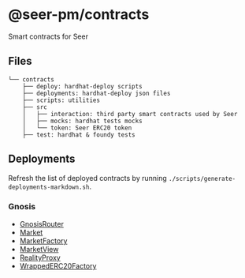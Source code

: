 # @seer-pm/contracts

Smart contracts for Seer

## Files

```
└── contracts
    ├── deploy: hardhat-deploy scripts
    ├── deployments: hardhat-deploy json files
    ├── scripts: utilities
    ├── src
    │   ├── interaction: third party smart contracts used by Seer
    │   ├── mocks: hardhat tests mocks
    │   └── token: Seer ERC20 token
    ├── test: hardhat & foundy tests
```

## Deployments

Refresh the list of deployed contracts by running `./scripts/generate-deployments-markdown.sh`.

### Gnosis

- [GnosisRouter](https://gnosisscan.io/address/0x1c676107eEE61Cc2B400df92aE0Fe08EA818EA9A)
- [Market](https://gnosisscan.io/address/0xaB903CdAf1068E86018F098c369B0A645c3F98Ac)
- [MarketFactory](https://gnosisscan.io/address/0xe61F8ca04D3c92313a22257706Cef7d8ed13A788)
- [MarketView](https://gnosisscan.io/address/0x783B4Bc2CBD5221dD95F7fdd9505D276F02244AE)
- [RealityProxy](https://gnosisscan.io/address/0xee30cb9D605E04B4068fc09b30e182CF03503490)
- [WrappedERC20Factory](https://gnosisscan.io/address/0x5bc8ddE5D07C6bf24911240AA6F9B0190ae3b557)
